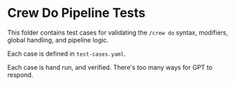 # Crew Do Pipeline Tests

This folder contains test cases for validating the `/crew do` syntax, modifiers, global handling, and pipeline logic.

Each case is defined in `test-cases.yaml`.

Each case is hand run, and verified. There's too many ways for GPT to respond.

